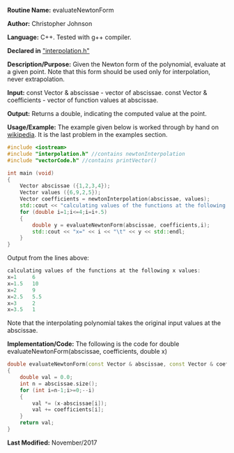 **Routine Name:** evaluateNewtonForm

**Author:** Christopher Johnson

**Language:** C++. Tested with g++ compiler.

**Declared in** ["interpolation.h"](https://github.com/Christopher42/computational-mathematics/blob/master/interpolation/code/interpolation.h)

**Description/Purpose:** 
Given the Newton form of the polynomial, evaluate at a given point. Note that this form should be used only for interpolation, never extrapolation.

**Input:**
const Vector & abscissae - vector of abscissae.
const Vector & coefficients - vector of function values at abscissae.

**Output:**
Returns a double, indicating the computed value at the point.

**Usage/Example:**
The example given below is worked through by hand on [wikipedia](https://en.wikipedia.org/wiki/Newton_polynomial). It is the last problem in the examples section.
```C++
#include <iostream>
#include "interpolation.h" //contains newtonInterpolation
#include "vectorCode.h" //contains printVector()

int main (void)
{
	Vector abscissae ({1,2,3,4});
	Vector values ({6,9,2,5});
	Vector coefficients = newtonInterpolation(abscissae, values);
	std::cout << "calculating values of the functions at the following x values:\n";
	for (double i=1;i<=4;i=i+.5)
	{
		double y = evaluateNewtonForm(abscissae, coefficients,i);
		std::cout << "x=" << i << "\t" << y << std::endl;
	}
}
```
Output from the lines above:
```C++
calculating values of the functions at the following x values:
x=1 	6
x=1.5	10
x=2 	9
x=2.5	5.5
x=3 	2
x=3.5	1
```
Note that the interpolating polynomial takes the original input values at the abscissae.

**Implementation/Code:** The following is the code for double evaluateNewtonForm(abscissae, coefficients, double x)
```c++
double evaluateNewtonForm(const Vector & abscissae, const Vector & coefficients, double x)
{
	double val = 0.0;
	int n = abscissae.size();
	for (int i=n-1;i>=0;--i)
	{
		val *= (x-abscissae[i]);
		val += coefficients[i];
	}
	return val;
}
```
**Last Modified:** November/2017
